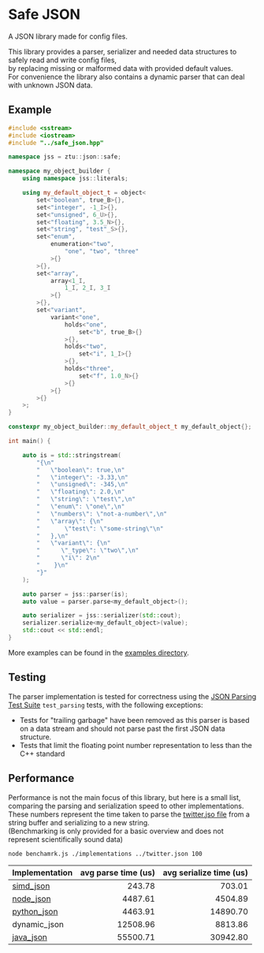 # Safe JSON

A JSON library made for config files.

This library provides a parser, serializer and needed data structures to safely read and write config files,\
by replacing missing or malformed data with provided default values.\
For convenience the library also contains a dynamic parser that can deal with unknown JSON data.


## Example
```c++
#include <sstream>
#include <iostream>
#include "../safe_json.hpp"

namespace jss = ztu::json::safe;

namespace my_object_builder {
	using namespace jss::literals;

	using my_default_object_t = object<
		set<"boolean", true_B>{},
		set<"integer", -1_I>{},
		set<"unsigned", 6_U>{},
		set<"floating", 3.5_N>{},
		set<"string", "test"_S>{},
		set<"enum",
			enumeration<"two",
				"one", "two", "three"
			>{}
		>{},
		set<"array",
			array<1_I,
				1_I, 2_I, 3_I
			>{}
		>{},
		set<"variant",
			variant<"one",
				holds<"one",
					set<"b", true_B>{}
				>{},
				holds<"two",
					set<"i", 1_I>{}
				>{},
				holds<"three",
					set<"f", 1.0_N>{}
				>{}
			>{}
		>{}
	>;
}

constexpr my_object_builder::my_default_object_t my_default_object{};

int main() {

	auto is = std::stringstream(
		"{\n"
		"	\"boolean\": true,\n"
		"	\"integer\": -3.33,\n"
		"	\"unsigned\": -345,\n"
		"	\"floating\": 2.0,\n"
		"	\"string\": \"test\",\n"
		"	\"enum\": \"one\",\n"
		"	\"numbers\": \"not-a-number\",\n"
		"	\"array\": {\n"
		"		\"test\": \"some-string\"\n"
		"	},\n"
		"	\"variant\": {\n"
		"      \"_type\": \"two\",\n"
		"      \"i\": 2\n"
		"    }\n"
		"}"
	);

	auto parser = jss::parser(is);
	auto value = parser.parse<my_default_object>();

	auto serializer = jss::serializer(std::cout);
	serializer.serialize<my_default_object>(value);
	std::cout << std::endl;
}
```
More examples can be found in the [examples directory](examples/).

## Testing
The parser implementation is tested for correctness using the [JSON Parsing Test Suite](https://github.com/nst/JSONTestSuite/tree/master) `test_parsing` tests, with the following exceptions:
* Tests for "trailing garbage" have been removed as this parser is based on a data stream and should not parse past the first JSON data structure.
* Tests that limit the floating point number representation to less than the C++ standard

## Performance
Performance is not the main focus of this library, but here is a small list, comparing the parsing and serialization speed to other implementations.\
These numbers represent the time taken to parse the [twitter.jso file](testing/benchmarking/twitter.json) from a string buffer and serializing to a new string.\
(Benchmarking is only provided for a basic overview and does not represent scientifically sound data) 

`node benchamrk.js ./implementations ../twitter.json 100`

| Implementation | avg parse time (us) | avg serialize time (us) |
| -------------- | ----------------:| ---------------------:|
| [simd_json](https://github.com/simdjson/simdjson) | 243.78 | 703.01 | 
| [node_json](https://developer.mozilla.org/en-US/docs/Web/JavaScript/Reference/Global_Objects/JSON/parse) | 4487.61 | 4504.89 |
| [python_json](https://docs.python.org/3/library/json.html) | 4463.91 | 14890.70|
| dynamic_json | 12508.96 | 8813.86 |
| [java_json](https://github.com/stleary/JSON-java) | 55500.71 | 30942.80 |




